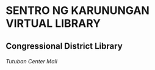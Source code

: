# SENTRO NG KARUNUNGAN VIRTUAL LIBRARY
## Congressional District Library
###### Tutuban Center Mall
